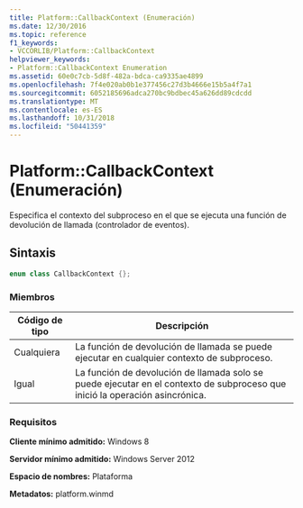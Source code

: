 ```yaml
---
title: Platform::CallbackContext (Enumeración)
ms.date: 12/30/2016
ms.topic: reference
f1_keywords:
- VCCORLIB/Platform::CallbackContext
helpviewer_keywords:
- Platform::CallbackContext Enumeration
ms.assetid: 60e0c7cb-5d8f-482a-bdca-ca9335ae4899
ms.openlocfilehash: 7f4e020ab0b1e377456c27d3b4666e15b5a4f7a1
ms.sourcegitcommit: 6052185696adca270bc9bdbec45a626dd89cdcdd
ms.translationtype: MT
ms.contentlocale: es-ES
ms.lasthandoff: 10/31/2018
ms.locfileid: "50441359"
---
```

# <a name="platformcallbackcontext-enumeration"></a>Platform::CallbackContext (Enumeración)

Especifica el contexto del subproceso en el que se ejecuta una función de devolución de llamada (controlador de eventos).

## <a name="syntax"></a>Sintaxis

```cpp
enum class CallbackContext {};
```

### <a name="members"></a>Miembros

|Código de tipo|Descripción|
|---------------|-----------------|
|Cualquiera|La función de devolución de llamada se puede ejecutar en cualquier contexto de subproceso.|
|Igual|La función de devolución de llamada solo se puede ejecutar en el contexto de subproceso que inició la operación asincrónica.|

### <a name="requirements"></a>Requisitos

**Cliente mínimo admitido:** Windows 8

**Servidor mínimo admitido:** Windows Server 2012

**Espacio de nombres:** Plataforma

**Metadatos:** platform.winmd